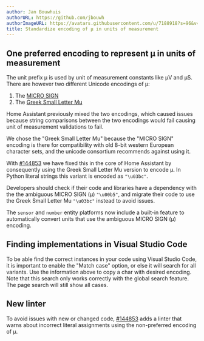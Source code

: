 ```yaml
---
author: Jan Bouwhuis
authorURL: https://github.com/jbouwh
authorImageURL: https://avatars.githubusercontent.com/u/7188918?s=96&v=4
title: Standardize encoding of μ in units of measurement
---
```


## One preferred encoding to represent μ in units of measurement

The unit prefix μ is used by unit of measurement constants like μV and μS.
There are however two different Unicode encodings of μ:

1. The [MICRO SIGN](https://www.compart.com/en/unicode/U+00B5)
2. The [Greek Small Letter Mu](https://www.compart.com/en/unicode/U+03BC)

Home Assistant previously mixed the two encodings, which caused issues because string comparisons between the two encodings would fail causing unit of measurement validations to fail.

We chose the "Greek Small Letter Mu" because the "MICRO SIGN" encoding is there for compatibility with old 8-bit western European character sets, and the unicode consortium recommends against using it.

With [#144853](https://github.com/home-assistant/core/pull/144853) we have fixed this in the core of Home Assistant by consequently using the Greek Small Letter Mu version to encode μ. In Python literal strings this variant is encoded as `"\u03bc"`.

Developers should check if their code and libraries have a dependency with the the ambiguous MICRO SIGN (μ) `"\u00b5"`, and migrate their code to use the Greek Small Letter Mu `"\u03bc"` instead to avoid issues.

The `sensor` and `number` entity platforms now include a built-in feature to automatically convert units that use the ambiguous MICRO SIGN (μ) encoding.

## Finding implementations in Visual Studio Code

To be able find the correct instances in your code using Visual Studio Code, it is important to enable the "Match case" option, or else it will search for all variants. Use the information above to copy a char with desired encoding. Note that this search only works correctly with the global search feature. The page search will still show all cases.

## New linter

To avoid issues with new or changed code, [#144853](https://github.com/home-assistant/core/pull/144853) adds a linter that warns about incorrect literal assignments using the non-preferred encoding of μ.

